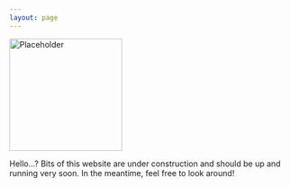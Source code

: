 ```yaml
---
layout: page
---
```

<img src="/images/404.jpg" width="200" alt="Placeholder"/>

Hello...?
Bits of this website are under construction and should be up and running very soon. In the meantime, feel free to look around!
